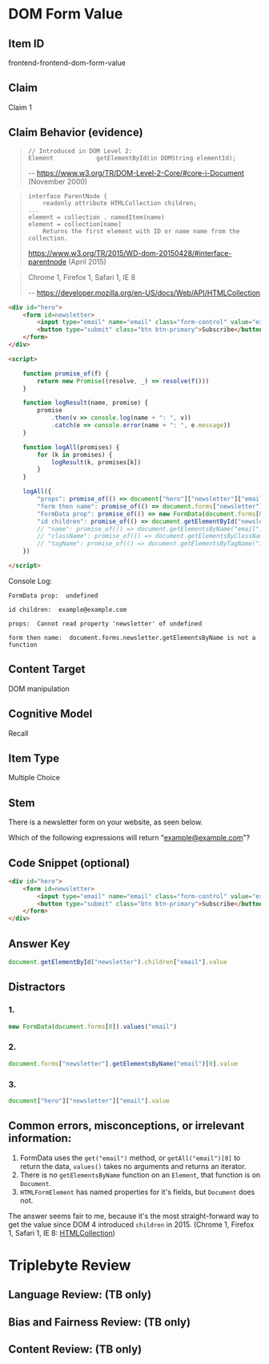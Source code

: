 # DOM Form Value


## Item ID
frontend-frontend-dom-form-value


## Claim
Claim 1


## Claim Behavior (evidence)

>     // Introduced in DOM Level 2:
>     Element            getElementById(in DOMString elementId);
>
> -- https://www.w3.org/TR/DOM-Level-2-Core/#core-i-Document (November 2000)

>     interface ParentNode {
>         readonly attribute HTMLCollection children;
>     ...
>     element = collection . namedItem(name)
>     element = collection[name]
>         Returns the first element with ID or name name from the collection.
>
> https://www.w3.org/TR/2015/WD-dom-20150428/#interface-parentnode (April 2015)

> Chrome 1, Firefox 1, Safari 1, IE 8
> 
> -- https://developer.mozilla.org/en-US/docs/Web/API/HTMLCollection

```html
<div id="hero">
	<form id=newsletter>
		<input type="email" name="email" class="form-control" value="example@example.com" />
		<button type="submit" class="btn btn-primary">Subscribe</button>
	</form>
</div>

<script>

	function promise_of(f) {
		return new Promise((resolve, _) => resolve(f()))
	}

	function logResult(name, promise) {
		promise
			.then(v => console.log(name + ": ", v))
			.catch(e => console.error(name + ": ", e.message))
	}

	function logAll(promises) {
		for (k in promises) {
			logResult(k, promises[k])
		}
	}

	logAll({
		"props": promise_of(() => document["hero"]["newsletter"]["email"].value),
		"form then name": promise_of(() => document.forms["newsletter"].getElementsByName("email")[0].value),
		"FormData prop": promise_of(() => new FormData(document.forms[0]).values("email")),
		"id children": promise_of(() => document.getElementById("newsletter").children["email"].value),
		// "name": promise_of(() => document.getElementsByName("email")[0].value),
		// "className": promise_of(() => document.getElementsByClassName("form-control")[0].value),
		// "tagName": promise_of(() => document.getElementsByTagName("input")[0].value),
	})

</script>
```

Console Log:
```
FormData prop:  undefined

id children:  example@example.com

props:  Cannot read property 'newsletter' of undefined

form then name:  document.forms.newsletter.getElementsByName is not a function
```


## Content Target
DOM manipulation


## Cognitive Model
Recall


## Item Type
Multiple Choice


## Stem
There is a newsletter form on your website, as seen below.

Which of the following expressions will return "example@example.com"?


## Code Snippet (optional)
```html
<div id="hero">
	<form id=newsletter>
		<input type="email" name="email" class="form-control" value="example@example.com" />
		<button type="submit" class="btn btn-primary">Subscribe</button>
	</form>
</div>
```


## Answer Key
```javascript
document.getElementById("newsletter").children["email"].value
```


## Distractors
### 1.
```javascript
new FormData(document.forms[0]).values("email")
```


### 2.
```javascript
document.forms["newsletter"].getElementsByName("email")[0].value
```


### 3.
```javascript
document["hero"]["newsletter"]["email"].value
```


## Common errors, misconceptions, or irrelevant information:

1. FormData uses the `get("email")` method, or `getAll("email")[0]` to return the data, `values()` takes no arguments and returns an iterator.
2. There is no `getElementsByName` function on an `Element`, that function is on `Document`.
3. `HTMLFormElement` has named properties for it's fields, but `Document` does not.

The answer seems fair to me, because it's the most straight-forward way to get the value since DOM 4 introduced `children` in 2015.  (Chrome 1, Firefox 1, Safari 1, IE 8: [HTMLCollection](https://developer.mozilla.org/en-US/docs/Web/API/HTMLCollection))


# Triplebyte Review


## Language Review: (TB only)


## Bias and Fairness Review: (TB only)


## Content Review: (TB only)

